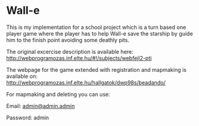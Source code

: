 # Wall-e
This is my implementation for a school project which is a turn based one player game where the player has to help Wall-e save the starship by guide him to the finish point avoiding some deathly pits.

The original excercise description is available here: http://webprogramozas.inf.elte.hu/#!/subjects/webfejl2-pti

The webpage for the game extended with registration and mapmaking is available on: http://webprogramozas.inf.elte.hu/hallgatok/dwp98s/beadando/

For mapmaking and deleting you can use:

Email: admin@admin.admin

Password: admin

